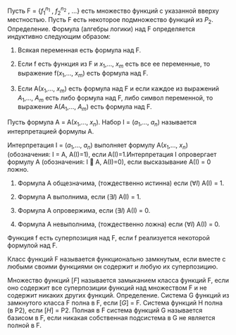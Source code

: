 Пусть F = {$f_1^{n_1}$ , $f_2^{n_2}$ , ...} есть множество функций с указанной вверху местностью. Пусть F есть некоторое подмножество функций из $P_2$. Определение. Формула (алгебры логики) над F определяется индуктивно следующим образом:

1. Всякая переменная есть формула над F.

2. Если f есть функция из F и $x_1$,..., $x_m$ есть все ее переменные, то выражение f($x_1$,..., $x_m$) есть формула над F. 

3. Если A($x_1$,..., $x_m$) есть формула над F и если каждое из выражений $A_1$,..., $A_m$ есть либо формула над F, либо символ переменной, то выражение A($A_1$,..., $A_m$) есть формула над F. 

Пусть формула А = A($x_1$,..., $х_n$). Набор I = ($а_1$,..., $а_n$) называется интерпретацией формулы А. 

Интерпретация I = ($а_1$,..., $а_n$) выполняет формулу A($x_1$,..., $х_n$) (обозначения: I = A, A(I)=1), если A(I)=1.Интерпретация I опровергает формулу А (обозначения: I  A, A(I)=0), если высказывание A(I) = 0 ложно. 

1. Формула А общезначима, (тождественно истинна) если ($\forall I$) A(I) = 1. 

2. Формула А выполнима, если ($\exists I$) A(I) = 1. 

3. Формула А опровержима, если ($\exists I$) A(I) = 0. 

4. Формула А невыполнима, (тождественно ложна) если ($\forall I$) A(I) = 0. 

Функция f есть суперпозиция над F, если f реализуется некоторой формулой над F. 

Класс функций F называется функционально замкнутым, если вместе с любыми своими функциями он содержит и любую их суперпозицию. 

Множество функций $[F]$ называется замыканием класса функций F, если оно содержит все суперпозиции функций над множеством F и не содержит никаких других функций. Определение. Система G функций из замкнутого класса F полна в F, если $[G]$ = F. Система функций H полна (в P2), если $[H]$ = P2. Полная в F система функций G называется базисом в F, если никакая собственная подсистема в G не является полной в F.